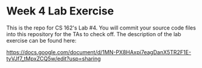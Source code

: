 Week 4 Lab Exercise
===================

This is the repo for CS 162's Lab #4.  You will commit your source code files into this repository for the TAs to check off.  The description of the lab exercise can be found here:

https://docs.google.com/document/d/1MN-PX8HAxpi7eagDanX5TR2F1E-tyVJf7_tMpxZCQ5w/edit?usp=sharing
